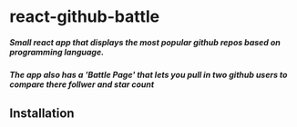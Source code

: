 # react-github-battle
##### Small react app that displays the most popular github repos based on programming language.
##### The app also has a 'Battle Page' that lets you pull in two github users to compare there follwer and star count

## Installation


